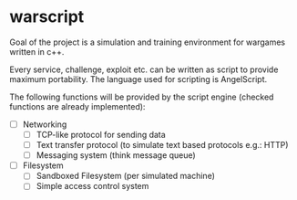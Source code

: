 <h1>warscript</h1>

Goal of the project is a simulation and training environment for wargames written in c++.

Every service, challenge, exploit etc. can be written as script to provide maximum portability. The language used for scripting is AngelScript.

The following functions will be provided by the script engine (checked functions are already implemented):
- [ ] Networking
  - [ ] TCP-like protocol for sending data
  - [ ] Text transfer protocol (to simulate text based protocols e.g.: HTTP)
  - [ ] Messaging system (think message queue)

- [ ] Filesystem
  - [ ] Sandboxed Filesystem (per simulated machine)
  - [ ] Simple access control system
